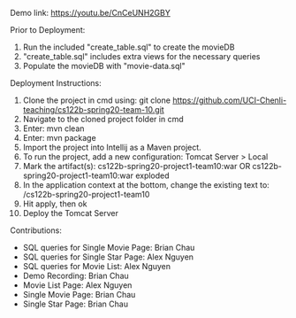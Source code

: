 Demo link: https://youtu.be/CnCeUNH2GBY

Prior to Deployment:
  1. Run the included "create_table.sql" to create the movieDB
  2. "create_table.sql" includes extra views for the necessary queries
  2. Populate the movieDB with "movie-data.sql"

Deployment Instructions:
  1. Clone the project in cmd using: git clone https://github.com/UCI-Chenli-teaching/cs122b-spring20-team-10.git
  2. Navigate to the cloned project folder in cmd
  3. Enter: mvn clean
  4. Enter: mvn package
  5. Import the project into Intellij as a Maven project.
  6. To run the project, add a new configuration: Tomcat Server > Local
  7. Mark the artifact(s): cs122b-spring20-project1-team10:war OR cs122b-spring20-project1-team10:war exploded
  8. In the application context at the bottom, change the existing text to: /cs122b-spring20-project1-team10
  9. Hit apply, then ok
  10. Deploy the Tomcat Server
  
  
Contributions:
  - SQL queries for Single Movie Page: Brian Chau
  - SQL queries for Single Star Page: Alex Nguyen
  - SQL queries for Movie List: Alex Nguyen
  - Demo Recording: Brian Chau
  - Movie List Page: Alex Nguyen
  - Single Movie Page: Brian Chau
  - Single Star Page: Brian Chau
